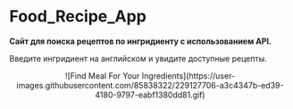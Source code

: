 # Food_Recipe_App
**Сайт для поиска рецептов по ингридиенту с использованием API.**

Введите ингридиент на английском и увидите доступные рецепты.
<center>
![Find Meal For Your Ingredients](https://user-images.githubusercontent.com/85838322/229127706-a3c4347b-ed39-4180-9797-eabf1380dd81.gif)
</center>
